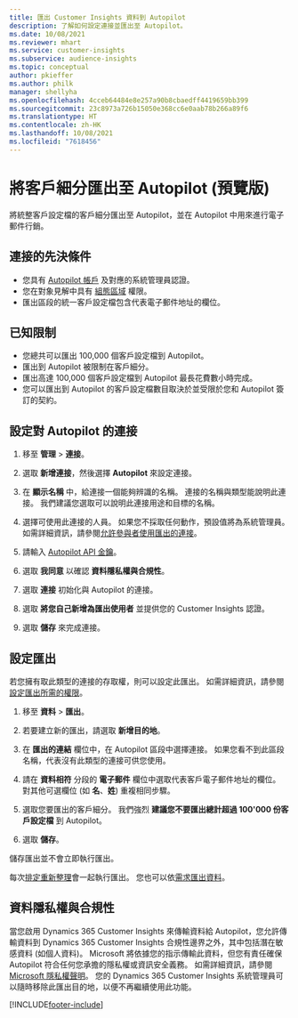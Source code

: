 ```yaml
---
title: 匯出 Customer Insights 資料到 Autopilot
description: 了解如何設定連接並匯出至 Autopilot。
ms.date: 10/08/2021
ms.reviewer: mhart
ms.service: customer-insights
ms.subservice: audience-insights
ms.topic: conceptual
author: pkieffer
ms.author: philk
manager: shellyha
ms.openlocfilehash: 4cceb64484e8e257a90b8cbaedff4419659bb399
ms.sourcegitcommit: 23c8973a726b15050e368cc6e0aab78b266a89f6
ms.translationtype: HT
ms.contentlocale: zh-HK
ms.lasthandoff: 10/08/2021
ms.locfileid: "7618456"
---
```

# <a name="export-segments-to-autopilot-preview"></a>將客戶細分匯出至 Autopilot (預覽版)

將統整客戶設定檔的客戶細分匯出至 Autopilot，並在 Autopilot 中用來進行電子郵件行銷。 

## <a name="prerequisites-for-a-connection"></a>連接的先決條件

-   您具有 [Autopilot 帳戶](https://www.autopilothq.com/) 及對應的系統管理員認證。
-   您在對象見解中具有 [組態區域](segments.md) 權限。
-   匯出區段的統一客戶設定檔包含代表電子郵件地址的欄位。

## <a name="known-limitations"></a>已知限制

- 您總共可以匯出 100,000 個客戶設定檔到 Autopilot。
- 匯出到 Autopilot 被限制在客戶細分。
- 匯出高達 100,000 個客戶設定檔到 Autopilot 最長花費數小時完成。 
- 您可以匯出到 Autopilot 的客戶設定檔數目取決於並受限於您和 Autopilot 簽訂的契約。

## <a name="set-up-connection-to-autopilot"></a>設定對 Autopilot 的連接

1. 移至 **管理** > **連接**。

1. 選取 **新增連接**，然後選擇 **Autopilot** 來設定連接。

1. 在 **顯示名稱** 中，給連接一個能夠辨識的名稱。 連接的名稱與類型能說明此連接。 我們建議您選取可以說明此連接用途和目標的名稱。

1. 選擇可使用此連接的人員。 如果您不採取任何動作，預設值將為系統管理員。 如需詳細資訊，請參閱[允許參與者使用匯出的連接](connections.md#allow-contributors-to-use-a-connection-for-exports)。

1. 請輸入 [Autopilot API 金鑰](https://autopilot.docs.apiary.io/#)。

1. 選取 **我同意** 以確認 **資料隱私權與合規性**。

1. 選取 **連接** 初始化與 Autopilot 的連接。

1. 選取 **將您自己新增為匯出使用者** 並提供您的 Customer Insights 認證。

1. 選取 **儲存** 來完成連接。

## <a name="configure-an-export"></a>設定匯出

若您擁有取此類型的連接的存取權，則可以設定此匯出。 如需詳細資訊，請參閱[設定匯出所需的權限](export-destinations.md#set-up-a-new-export)。

1. 移至 **資料** > **匯出**。

1. 若要建立新的匯出，請選取 **新增目的地**。

1. 在 **匯出的連結** 欄位中，在 Autopilot 區段中選擇連接。 如果您看不到此區段名稱，代表沒有此類型的連接可供您使用。

1. 請在 **資料相符** 分段的 **電子郵件** 欄位中選取代表客戶電子郵件地址的欄位。 對其他可選欄位 (如 **名**、**姓**) 重複相同步驟。

1. 選取您要匯出的客戶細分。 我們強烈 **建議您不要匯出總計超過 100'000 份客戶設定檔** 到 Autopilot。 

1. 選取 **儲存**。

儲存匯出並不會立即執行匯出。

每次[排定重新整理](system.md#schedule-tab)會一起執行匯出。 您也可以依[需求匯出資料](export-destinations.md#run-exports-on-demand)。 

## <a name="data-privacy-and-compliance"></a>資料隱私權與合規性

當您啟用 Dynamics 365 Customer Insights 來傳輸資料給 Autopilot，您允許傳輸資料到 Dynamics 365 Customer Insights 合規性邊界之外，其中包括潛在敏感資料 (如個人資料)。 Microsoft 將依據您的指示傳輸此資料，但您有責任確保 Autopilot 符合任何您承擔的隱私權或資訊安全義務。 如需詳細資訊，請參閱 [Microsoft 隱私權聲明](https://go.microsoft.com/fwlink/?linkid=396732)。
您的 Dynamics 365 Customer Insights 系統管理員可以隨時移除此匯出目的地，以便不再繼續使用此功能。


[!INCLUDE[footer-include](../includes/footer-banner.md)]
